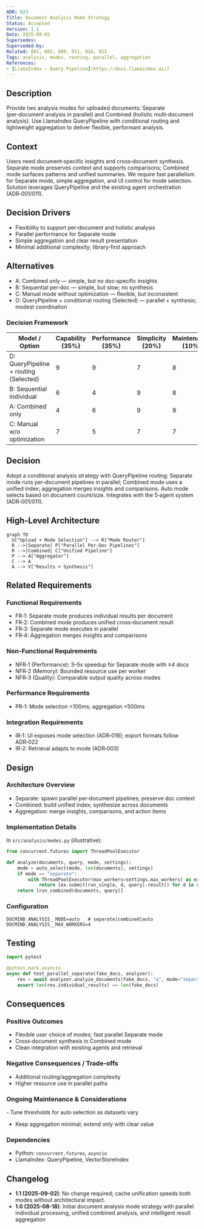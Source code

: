 ```yaml
---
ADR: 023
Title: Document Analysis Mode Strategy
Status: Accepted
Version: 1.1
Date: 2025-09-02
Supersedes:
Superseded-by:
Related: 001, 003, 009, 011, 016, 022
Tags: analysis, modes, routing, parallel, aggregation
References:
- [LlamaIndex — Query Pipeline](https://docs.llamaindex.ai/)
---
```


## Description

Provide two analysis modes for uploaded documents: Separate (per‑document analysis in parallel) and Combined (holistic multi‑document analysis). Use LlamaIndex QueryPipeline with conditional routing and lightweight aggregation to deliver flexible, performant analysis.

## Context

Users need document‑specific insights and cross‑document synthesis. Separate mode preserves context and supports comparisons; Combined mode surfaces patterns and unified summaries. We require fast parallelism for Separate mode, simple aggregation, and UI control for mode selection. Solution leverages QueryPipeline and the existing agent orchestration (ADR‑001/011).

## Decision Drivers

- Flexibility to support per‑document and holistic analysis
- Parallel performance for Separate mode
- Simple aggregation and clear result presentation
- Minimal additional complexity; library‑first approach

## Alternatives

- A: Combined only — simple, but no doc‑specific insights
- B: Sequential per‑doc — simple, but slow; no synthesis
- C: Manual mode without optimization — flexible, but inconsistent
- D: QueryPipeline + conditional routing (Selected) — parallel + synthesis; modest coordination

### Decision Framework

| Model / Option                            | Capability (35%) | Performance (35%) | Simplicity (20%) | Maintenance (10%) | Total Score | Decision      |
| ----------------------------------------- | ---------------- | ----------------- | ---------------- | ----------------- | ----------- | ------------- |
| D: QueryPipeline + routing (Selected)     | 9                | 9                 | 7                | 8                 | **8.6**     | ✅ Selected    |
| B: Sequential individual                   | 6                | 4                 | 9                | 8                 | 6.2         | Rejected      |
| A: Combined only                           | 4                | 6                 | 9                | 9                 | 5.8         | Rejected      |
| C: Manual w/o optimization                 | 7                | 5                 | 7                | 7                 | 6.2         | Rejected      |

## Decision

Adopt a conditional analysis strategy with QueryPipeline routing: Separate mode runs per‑document pipelines in parallel; Combined mode uses a unified index; aggregation merges insights and comparisons. Auto mode selects based on document count/size. Integrates with the 5‑agent system (ADR‑001/011).

## High-Level Architecture

```mermaid
graph TD
  U["Upload + Mode Selection"] --> R["Mode Router"]
  R -->|Separate| P["Parallel Per-Doc Pipelines"]
  R -->|Combined| C["Unified Pipeline"]
  P --> A["Aggregator"]
  C --> A
  A --> V["Results + Synthesis"]
```

## Related Requirements

### Functional Requirements

- FR‑1: Separate mode produces individual results per document
- FR‑2: Combined mode produces unified cross‑document result
- FR‑3: Separate mode executes in parallel
- FR‑4: Aggregation merges insights and comparisons

### Non-Functional Requirements

- NFR‑1 (Performance): 3–5x speedup for Separate mode with ≥4 docs
- NFR‑2 (Memory): Bounded resource use per worker
- NFR‑3 (Quality): Comparable output quality across modes

### Performance Requirements

- PR‑1: Mode selection <100ms; aggregation <500ms

### Integration Requirements

- IR‑1: UI exposes mode selection (ADR‑016); export formats follow ADR‑022
- IR‑2: Retrieval adapts to mode (ADR‑003)

## Design

### Architecture Overview

- Separate: spawn parallel per‑document pipelines; preserve doc context
- Combined: build unified index; synthesize across documents
- Aggregation: merge insights, comparisons, and action items

### Implementation Details

In `src/analysis/modes.py` (illustrative):

```python
from concurrent.futures import ThreadPoolExecutor

def analyze(documents, query, mode, settings):
    mode = auto_select(mode, len(documents), settings)
    if mode == "separate":
        with ThreadPoolExecutor(max_workers=settings.max_workers) as ex:
            return [ex.submit(run_single, d, query).result() for d in documents]
    return [run_combined(documents, query)]
```

### Configuration

```env
DOCMIND_ANALYSIS__MODE=auto   # separate|combined|auto
DOCMIND_ANALYSIS__MAX_WORKERS=4
```

## Testing

```python
import pytest

@pytest.mark.asyncio
async def test_parallel_separate(fake_docs, analyzer):
    res = await analyzer.analyze_documents(fake_docs, "q", mode="separate")
    assert len(res.individual_results) == len(fake_docs)
```

## Consequences

### Positive Outcomes

- Flexible user choice of modes; fast parallel Separate mode
- Cross‑document synthesis in Combined mode
- Clean integration with existing agents and retrieval

### Negative Consequences / Trade-offs

- Additional routing/aggregation complexity
- Higher resource use in parallel paths

### Ongoing Maintenance & Considerations

-.Tune thresholds for auto selection as datasets vary

- Keep aggregation minimal; extend only with clear value

### Dependencies

- Python: `concurrent.futures`, `asyncio`
- LlamaIndex: QueryPipeline, VectorStoreIndex

## Changelog

- **1.1 (2025-09-02)**: No change required; cache unification speeds both modes without architectural impact.
- **1.0 (2025-08-18)**: Initial document analysis mode strategy with parallel individual processing, unified combined analysis, and intelligent result aggregation

